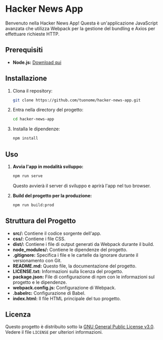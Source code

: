 # Hacker News App

Benvenuto nella Hacker News App! Questa è un'applicazione JavaScript avanzata che utilizza Webpack per la gestione del bundling e Axios per effettuare richieste HTTP.

## Prerequisiti

- **Node.js:** [Download qui](https://nodejs.org/)

## Installazione

1. Clona il repository:

   ```bash
   git clone https://github.com/tuonome/hacker-news-app.git
   ```

2. Entra nella directory del progetto:

   ```bash
   cd hacker-news-app
   ```

3. Installa le dipendenze:

   ```bash
   npm install
   ```

## Uso

1. **Avvia l'app in modalità sviluppo:**

   ```bash
   npm run serve
   ```

   Questo avvierà il server di sviluppo e aprirà l'app nel tuo browser.

2. **Build del progetto per la produzione:**

   ```bash
   npm run build:prod
   ```

## Struttura del Progetto

- **src/:** Contiene il codice sorgente dell'app.
- **css/:** Contiene i file CSS.
- **dist/:** Contiene i file di output generati da Webpack durante il build.
- **node_modules/:** Contiene le dipendenze del progetto.
- **.gitignore:** Specifica i file e le cartelle da ignorare durante il versionamento con Git.
- **README.md:** Questo file, la documentazione del progetto.
- **LICENSE.txt:** Informazioni sulla licenza del progetto.
- **package.json:** File di configurazione di npm con le informazioni sul progetto e le dipendenze.
- **webpack.config.js:** Configurazione di Webpack.
- **.babelrc:** Configurazione di Babel.
- **index.html:** Il file HTML principale del tuo progetto.

## Licenza

Questo progetto è distribuito sotto la [GNU General Public License v3.0](./LICENSE). Vedere il file `LICENSE` per ulteriori informazioni.
